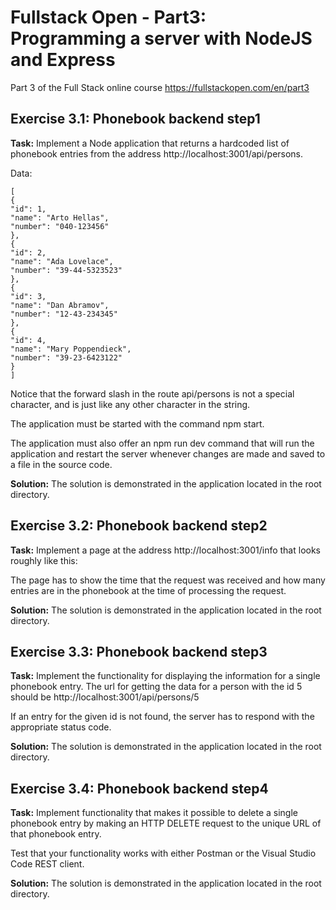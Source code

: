 # Fullstack Open - Part3: Programming a server with NodeJS and Express
Part 3 of the Full Stack online course https://fullstackopen.com/en/part3

## Exercise 3.1: Phonebook backend step1
**Task:**
Implement a Node application that returns a hardcoded list of phonebook entries from the address http://localhost:3001/api/persons.

Data:
```
[
{
"id": 1,
"name": "Arto Hellas",
"number": "040-123456"
},
{
"id": 2,
"name": "Ada Lovelace",
"number": "39-44-5323523"
},
{
"id": 3,
"name": "Dan Abramov",
"number": "12-43-234345"
},
{
"id": 4,
"name": "Mary Poppendieck",
"number": "39-23-6423122"
}
]
```
Notice that the forward slash in the route api/persons is not a special character, and is just like any other character in the string.

The application must be started with the command npm start.

The application must also offer an npm run dev command that will run the application and restart the server whenever changes are made and saved to a file in the source code.

**Solution:**
The solution is demonstrated in the application located in the root directory.

## Exercise 3.2: Phonebook backend step2
**Task:**
Implement a page at the address http://localhost:3001/info that looks roughly like this:

The page has to show the time that the request was received and how many entries are in the phonebook at the time of processing the request.

**Solution:**
The solution is demonstrated in the application located in the root directory.

## Exercise 3.3: Phonebook backend step3
**Task:**
Implement the functionality for displaying the information for a single phonebook entry. The url for getting the data for a person with the id 5 should be http://localhost:3001/api/persons/5

If an entry for the given id is not found, the server has to respond with the appropriate status code.

**Solution:**
The solution is demonstrated in the application located in the root directory.

## Exercise 3.4: Phonebook backend step4
**Task:**
Implement functionality that makes it possible to delete a single phonebook entry by making an HTTP DELETE request to the unique URL of that phonebook entry.

Test that your functionality works with either Postman or the Visual Studio Code REST client.

**Solution:**
The solution is demonstrated in the application located in the root directory.
